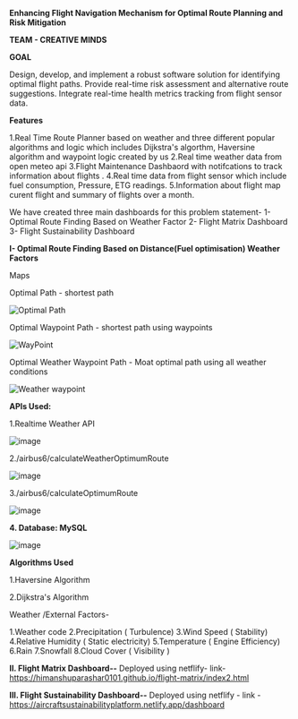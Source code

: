 **Enhancing Flight Navigation Mechanism for Optimal Route Planning and Risk Mitigation**

**TEAM - CREATIVE MINDS**

**GOAL**

Design, develop, and implement a robust software solution for identifying optimal flight paths.
Provide real-time risk assessment and alternative route suggestions.
Integrate real-time health metrics tracking from flight sensor data.


**Features**


1.Real Time Route Planner based on weather and three different popular algorithms and logic which includes Dijkstra's algorthm, Haversine algorithm and waypoint logic created by us
2.Real time weather data from open meteo api
3.Flight Maintenance Dashbaord with notifcations to track information about flights .
4.Real time data from flight sensor which include fuel consumption, Pressure, ETG readings.
5.Information about flight map curent flight and summary of flights over a month. 

We have created three main dashboards for this problem statement-
1- Optimal Route Finding Based on Weather Factor
2- Flight Matrix Dashboard
3- Flight Sustainability Dashboard


**I- Optimal Route Finding Based on Distance(Fuel optimisation) Weather Factors**

Maps

Optimal Path - shortest path

![Optimal Path](https://github.com/himanshuParashar0101/havaijhaaj/assets/103347563/c61c50d6-4360-4a18-be19-6a60b85072c7)


Optimal Waypoint Path - shortest path using waypoints

![WayPoint](https://github.com/himanshuParashar0101/havaijhaaj/assets/103347563/33ea8358-71bc-4ee7-aff4-749061a05569)



Optimal Weather Waypoint Path - Moat optimal path using all weather conditions

![Weather waypoint](https://github.com/himanshuParashar0101/havaijhaaj/assets/103347563/3c6a3249-4e52-48ec-b26c-ead580b6f174)


**APIs Used:**

1.Realtime  Weather API

 ![image](https://github.com/himanshuParashar0101/havaijhaaj/assets/55035733/eb79b304-845c-477f-a050-5851d218ce01)


2./airbus6/calculateWeatherOptimumRoute

![image](https://github.com/himanshuParashar0101/havaijhaaj/assets/55035733/3733e957-d03b-4ec5-a161-15e32a4a7ad8)


3./airbus6/calculateOptimumRoute

![image](https://github.com/himanshuParashar0101/havaijhaaj/assets/55035733/d4fb5ba2-cc88-48b1-9115-609dd1561e23)


**4. Database: MySQL**
   
![image](https://github.com/himanshuParashar0101/havaijhaaj/assets/55035733/0581969f-36a7-40e2-bd0a-8a87989c1e4a)


**Algorithms Used**

1.Haversine Algorithm

2.Dijkstra's Algorithm

Weather /External Factors-

1.Weather code
2.Precipitation ( Turbulence)
3.Wind Speed ( Stability)
4.Relative Humidity ( Static electricity)
5.Temperature ( Engine Efficiency)
6.Rain
7.Snowfall
8.Cloud Cover ( Visibility )


**II. Flight Matrix Dashboard--** 
Deployed using netflify- link-https://himanshuparashar0101.github.io/flight-matrix/index2.html

**III. Flight Sustainability Dashboard--**
Deployed using netflify - link - https://aircraftsustainabilityplatform.netlify.app/dashboard







